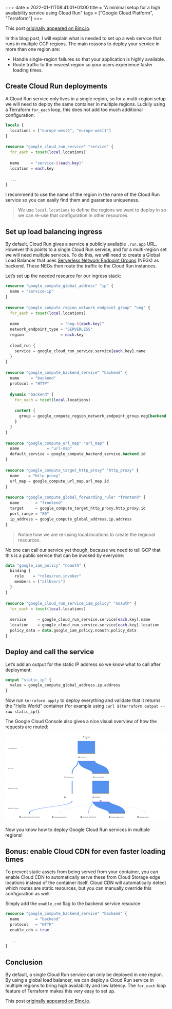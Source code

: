 +++
date = 2022-01-11T08:41:01+01:00
title = "A minimal setup for a high availability service using Cloud Run"
tags = ["Google Cloud Platform", "Terraform"]
+++

This post [originally appeared on Binx.io](https://binx.io/2022/01/11/a-minimal-setup-for-a-high-availability-service-using-cloud-run/).

In this blog post, I will explain what is needed to set up a web service that runs in multiple GCP regions.
The main reasons to deploy your service in more than one region are:

* Handle single-region failures so that your application is highly available.
* Route traffic to the nearest region so your users experience faster loading times.

## Create Cloud Run deployments

A Cloud Run service only lives in a single region, so for a multi-region setup we will need to deploy the same container in multiple regions.
Luckily using a Terraform `for_each` loop, this does not add too much additional configuration:

```terraform
locals {
  locations = ["europe-west4", "europe-west1"]
}

resource "google_cloud_run_service" "service" {
  for_each = toset(local.locations)

  name     = "service-${each.key}"
  location = each.key

  ...
}
```

I recommend to use the name of the region in the name of the Cloud Run service so you can easily find them and guarantee uniqueness.

> We use `local.locations` to define the regions we want to deploy in so we can re-use that configuration in other resources.

## Set up load balancing ingress

By default, Cloud Run gives a service a publicly available `.run.app` URL.
However this points to a single Cloud Run service, and for a multi-region set we will need multiple services.
To do this, we will need to create a Global Load Balancer that uses [Serverless Network Endpoint Groups](https://cloud.google.com/load-balancing/docs/negs/serverless-neg-concepts) (NEGs) as backend.
These NEGs then route the traffic to the Cloud Run instances.

Let’s set up the needed resource for our ingress stack:

```terraform
resource "google_compute_global_address" "ip" {
  name = "service-ip"
}

resource "google_compute_region_network_endpoint_group" "neg" {
  for_each = toset(local.locations)

  name                  = "neg-${each.key}"
  network_endpoint_type = "SERVERLESS"
  region                = each.key

  cloud_run {
    service = google_cloud_run_service.service[each.key].name
  }
}

resource "google_compute_backend_service" "backend" {
  name     = "backend"
  protocol = "HTTP"

  dynamic "backend" {
    for_each = toset(local.locations)

    content {
      group = google_compute_region_network_endpoint_group.neg[backend.key].id
    }
  }
}

resource "google_compute_url_map" "url_map" {
  name            = "url-map"
  default_service = google_compute_backend_service.backend.id
}

resource "google_compute_target_http_proxy" "http_proxy" {
  name    = "http-proxy"
  url_map = google_compute_url_map.url_map.id
}

resource "google_compute_global_forwarding_rule" "frontend" {
  name       = "frontend"
  target     = google_compute_target_http_proxy.http_proxy.id
  port_range = "80"
  ip_address = google_compute_global_address.ip.address
}
```

> Notice how we are re-using local.locations to create the regional resources.

No one can call our service yet though, because we need to tell GCP that this is a public service that can be invoked by everyone:

```terraform
data "google_iam_policy" "noauth" {
  binding {
    role    = "roles/run.invoker"
    members = ["allUsers"]
  }
}

resource "google_cloud_run_service_iam_policy" "noauth" {
  for_each = toset(local.locations)

  service     = google_cloud_run_service.service[each.key].name
  location    = google_cloud_run_service.service[each.key].location
  policy_data = data.google_iam_policy.noauth.policy_data
}
```

## Deploy and call the service

Let’s add an output for the static IP address so we know what to call after deployment:

```terraform
output "static_ip" {
  value = google_compute_global_address.ip.address
}
```

Now run `terraform apply` to deploy everything and validate that it returns the "Hello World" container (for example using `curl $(terraform output --raw static_ip)`).

The Google Cloud Console also gives a nice visual overview of how the requests are routed:

![load-balancing-graph.png](./images/load-balancing-graph.png)

Now you know how to deploy Google Cloud Run services in multiple regions!

## Bonus: enable Cloud CDN for even faster loading times

To prevent static assets from being served from your container, you can enable Cloud CDN to automatically serve these from Cloud Storage edge locations instead of the container itself.
Cloud CDN will automatically detect which routes are static resources, but you can manually override this configuration as well.

Simply add the `enable_cnd` flag to the backend service resource:

```terraform
resource "google_compute_backend_service" "backend" {
  name       = "backend"
  protocol   = "HTTP"
  enable_cdn = true

  ...
}
```

## Conclusion

By default, a single Cloud Run service can only be deployed in one region.
By using a global load balancer, we can deploy a Cloud Run service in multiple regions to bring high availability and low latency.
The `for_each` loop feature of Terraform makes this very easy to set up.

This post [originally appeared on Binx.io](https://binx.io/2022/01/11/a-minimal-setup-for-a-high-availability-service-using-cloud-run/).
